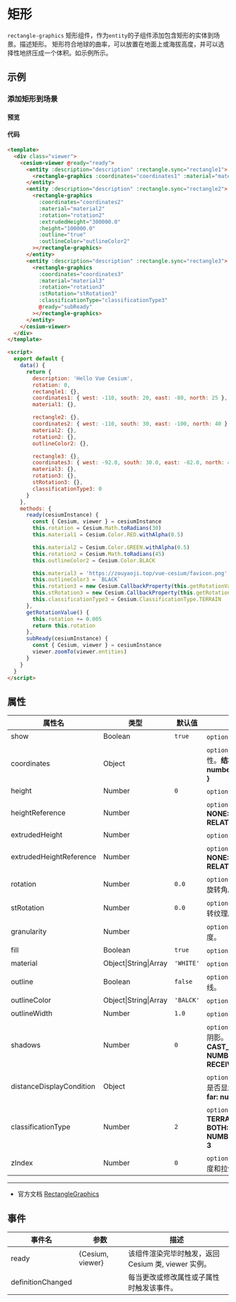 # 矩形

`rectangle-graphics` 矩形组件，作为`entity`的子组件添加包含矩形的实体到场景。描述矩形。 矩形符合地球的曲率，可以放置在地面上或海拔高度，并可以选择性地挤压成一个体积。如示例所示。

## 示例

### 添加矩形到场景

#### 预览

<doc-preview>
  <template>
    <div class="viewer">
      <cesium-viewer @ready="ready">
        <entity :description="description" :rectangle.sync="rectangle1">
          <rectangle-graphics :coordinates="coordinates1" :material="material1"></rectangle-graphics>
        </entity>
        <entity :description="description" :rectangle.sync="rectangle2">
          <rectangle-graphics :coordinates="coordinates2" :material="material2" :rotation="rotation2" :extrudedHeight="300000.0" :height="100000.0" :outline="true" :outlineColor="outlineColor2"></rectangle-graphics>
        </entity>
        <entity :description="description" :rectangle.sync="rectangle3">
          <rectangle-graphics :coordinates="coordinates3" :material="material3" :rotation="rotation3" :stRotation="stRotation3" :classificationType="classificationType3" @ready="subReady"></rectangle-graphics>
        </entity>
      </cesium-viewer>
    </div>
  </template>

  <script>
    export default {
      data () {
        return {
          description: 'Hello Vue Cesium',
          rotation: 0,
          rectangle1: {},
          coordinates1: { west: -110, south: 20, east: -80, north: 25 },
          material1: {},

          rectangle2: {},
          coordinates2: { west: -110, south: 30, east: -100, north: 40},
          material2: {},
          rotation2: {},
          outlineColor2: {},

          rectangle3: {},
          coordinates3: { west: -92.0, south: 30.0, east: -82.0, north: 40.0 },
          material3: {},
          rotation3: {},
          stRotation3: {},
          classificationType3: 0
        }
      },
      methods: {
        ready (cesiumInstance) {
          const {Cesium, viewer} = cesiumInstance
          this.rotation = Cesium.Math.toRadians(30)
          this.material1 = Cesium.Color.RED.withAlpha(0.5)

          this.material2 = Cesium.Color.GREEN.withAlpha(0.5)
          this.rotation2 = Cesium.Math.toRadians(45)
          this.outlineColor2 = Cesium.Color.BLACK

          this.material3 = 'https://zouyaoji.top/vue-cesium/favicon.png'
          this.outlineColor3 = `BLACK`
          this.rotation3 = new Cesium.CallbackProperty(this.getRotationValue, false)
          this.stRotation3 = new Cesium.CallbackProperty(this.getRotationValue, false)
          this.classificationType3 = Cesium.ClassificationType.TERRAIN
        },
        getRotationValue () {
          this.rotation += 0.005
          return this.rotation
        },
        subReady (cesiumInstance) {
          const {Cesium, viewer} = cesiumInstance
          viewer.zoomTo(viewer.entities)
        }
      }
    }
  </script>
</doc-preview>

#### 代码

```html
<template>
  <div class="viewer">
    <cesium-viewer @ready="ready">
      <entity :description="description" :rectangle.sync="rectangle1">
        <rectangle-graphics :coordinates="coordinates1" :material="material1"></rectangle-graphics>
      </entity>
      <entity :description="description" :rectangle.sync="rectangle2">
        <rectangle-graphics
          :coordinates="coordinates2"
          :material="material2"
          :rotation="rotation2"
          :extrudedHeight="300000.0"
          :height="100000.0"
          :outline="true"
          :outlineColor="outlineColor2"
        ></rectangle-graphics>
      </entity>
      <entity :description="description" :rectangle.sync="rectangle3">
        <rectangle-graphics
          :coordinates="coordinates3"
          :material="material3"
          :rotation="rotation3"
          :stRotation="stRotation3"
          :classificationType="classificationType3"
          @ready="subReady"
        ></rectangle-graphics>
      </entity>
    </cesium-viewer>
  </div>
</template>

<script>
  export default {
    data() {
      return {
        description: 'Hello Vue Cesium',
        rotation: 0,
        rectangle1: {},
        coordinates1: { west: -110, south: 20, east: -80, north: 25 },
        material1: {},

        rectangle2: {},
        coordinates2: { west: -110, south: 30, east: -100, north: 40 },
        material2: {},
        rotation2: {},
        outlineColor2: {},

        rectangle3: {},
        coordinates3: { west: -92.0, south: 30.0, east: -82.0, north: 40.0 },
        material3: {},
        rotation3: {},
        stRotation3: {},
        classificationType3: 0
      }
    },
    methods: {
      ready(cesiumInstance) {
        const { Cesium, viewer } = cesiumInstance
        this.rotation = Cesium.Math.toRadians(30)
        this.material1 = Cesium.Color.RED.withAlpha(0.5)

        this.material2 = Cesium.Color.GREEN.withAlpha(0.5)
        this.rotation2 = Cesium.Math.toRadians(45)
        this.outlineColor2 = Cesium.Color.BLACK

        this.material3 = 'https://zouyaoji.top/vue-cesium/favicon.png'
        this.outlineColor3 = `BLACK`
        this.rotation3 = new Cesium.CallbackProperty(this.getRotationValue, false)
        this.stRotation3 = new Cesium.CallbackProperty(this.getRotationValue, false)
        this.classificationType3 = Cesium.ClassificationType.TERRAIN
      },
      getRotationValue() {
        this.rotation += 0.005
        return this.rotation
      },
      subReady(cesiumInstance) {
        const { Cesium, viewer } = cesiumInstance
        viewer.zoomTo(viewer.entities)
      }
    }
  }
</script>
```

## 属性

<!-- prettier-ignore -->
| 属性名 | 类型 | 默认值 | 描述 |
| ------------------------ | ------- | ------- | ------------------------------------------------------------------------------------------------------------------- |
| show | Boolean | `true` | `optional` 指定 rectangle 是否显示。 |
| coordinates | Object | | `optional` 指定 rectangle 的 Rectangle 属性。**结构：{ west: number, south: number, east: number, north: number }** |
| height | Number | `0` | `optional` 指定 rectangle 高度。 |
| heightReference | Number | | `optional` 指定 rectangle 高度模式。**NONE: 0, CLAMP_TO_GROUND: 1, RELATIVE_TO_GROUND: 2** |
| extrudedHeight | Number | | `optional` 指定 rectangle 拉伸高度。 |
| extrudedHeightReference | Number | | `optional` 指定 rectangle 拉伸高度模式。 **NONE: 0, CLAMP_TO_GROUND: 1, RELATIVE_TO_GROUND: 2** |
| rotation | Number | `0.0` | `optional` 指定 rectangle 按正北顺时针的旋转角。 |
| stRotation | Number | `0.0` | `optional` 指定 rectangle 按正北逆时针旋转纹理。 |
| granularity | Number | | `optional` 指定每个经纬度之间的采样粒度。 |
| fill | Boolean | `true` | `optional` 指定 rectangle 是否填充材质。 |
| material | Object\|String\|Array | `'WHITE'` | `optional` 指定 rectangle 材质。 |
| outline | Boolean | `false` | `optional` 指定 rectangle 是否绘制轮廓线。 |
| outlineColor | Object\|String\|Array | `'BALCK'` | `optional` 指定 rectangle 轮廓线颜色。 |
| outlineWidth | Number | `1.0` | `optional` 指定 rectangle 轮廓线宽度。 |
| shadows | Number | `0` | `optional` 指定 rectangle 是否投射或接收阴影。 **DISABLED: 0, ENABLED: 1, CAST_ONLY: 2, RECEIVE_ONLY: 3, NUMBER_OF_SHADOW_MODES: 4, RECEIVE_ONLY: 3** |
| distanceDisplayCondition | Object | | `optional` 指定 rectangle 随相机距离改变是否显示参数。 **结构：{ near: number, far: number }** |
| classificationType | Number | `2` | `optional` 指定 rectangle 贴对象模式 。 **TERRAIN: 0, CESIUM_3D_TILE: 1, BOTH: 2, NUMBER_OF_CLASSIFICATION_TYPES: 3**  |
| zIndex | Number | `0` | `optional` 指定 rectangle 顺序，没设置高度和拉伸高度时有效。 |

---

- 官方文档 [RectangleGraphics](https://cesium.com/docs/cesiumjs-ref-doc/RectangleGraphics.html)

## 事件

| 事件名            | 参数             | 描述                                                |
| ----------------- | ---------------- | --------------------------------------------------- |
| ready             | {Cesium, viewer} | 该组件渲染完毕时触发，返回 Cesium 类, viewer 实例。 |
| definitionChanged |                  | 每当更改或修改属性或子属性时触发该事件。            |
